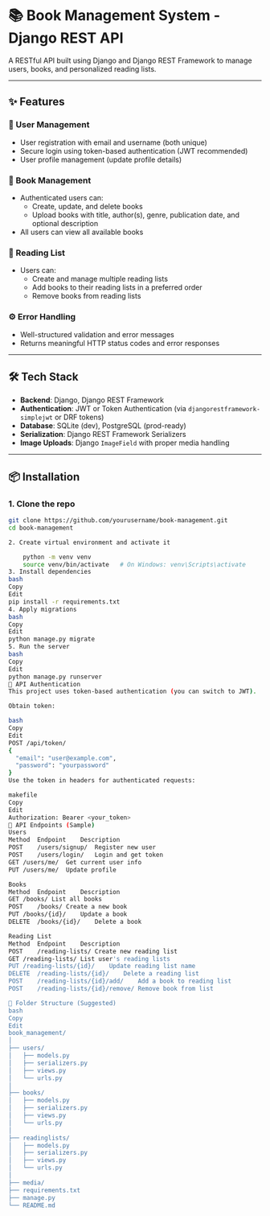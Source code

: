 # 📚 Book Management System - Django REST API

A RESTful API built using Django and Django REST Framework to manage users, books, and personalized reading lists.

---

## ✨ Features

### 👤 User Management
- User registration with email and username (both unique)
- Secure login using token-based authentication (JWT recommended)
- User profile management (update profile details)

### 📘 Book Management
- Authenticated users can:
  - Create, update, and delete books
  - Upload books with title, author(s), genre, publication date, and optional description
- All users can view all available books

### 📂 Reading List
- Users can:
  - Create and manage multiple reading lists
  - Add books to their reading lists in a preferred order
  - Remove books from reading lists

### ⚙️ Error Handling
- Well-structured validation and error messages
- Returns meaningful HTTP status codes and error responses

---

## 🛠️ Tech Stack

- **Backend**: Django, Django REST Framework
- **Authentication**: JWT or Token Authentication (via `djangorestframework-simplejwt` or DRF tokens)
- **Database**: SQLite (dev), PostgreSQL (prod-ready)
- **Serialization**: Django REST Framework Serializers
- **Image Uploads**: Django `ImageField` with proper media handling

---

## 📦 Installation

### 1. Clone the repo
```bash
git clone https://github.com/yourusername/book-management.git
cd book-management

2. Create virtual environment and activate it

    python -m venv venv
    source venv/bin/activate   # On Windows: venv\Scripts\activate
3. Install dependencies
bash
Copy
Edit
pip install -r requirements.txt
4. Apply migrations
bash
Copy
Edit
python manage.py migrate
5. Run the server
bash
Copy
Edit
python manage.py runserver
🔐 API Authentication
This project uses token-based authentication (you can switch to JWT).

Obtain token:

bash
Copy
Edit
POST /api/token/
{
  "email": "user@example.com",
  "password": "yourpassword"
}
Use the token in headers for authenticated requests:

makefile
Copy
Edit
Authorization: Bearer <your_token>
🔀 API Endpoints (Sample)
Users
Method	Endpoint	Description
POST	/users/signup/	Register new user
POST	/users/login/	Login and get token
GET	/users/me/	Get current user info
PUT	/users/me/	Update profile

Books
Method	Endpoint	Description
GET	/books/	List all books
POST	/books/	Create a new book
PUT	/books/{id}/	Update a book
DELETE	/books/{id}/	Delete a book

Reading List
Method	Endpoint	Description
POST	/reading-lists/	Create new reading list
GET	/reading-lists/	List user's reading lists
PUT	/reading-lists/{id}/	Update reading list name
DELETE	/reading-lists/{id}/	Delete a reading list
POST	/reading-lists/{id}/add/	Add a book to reading list
POST	/reading-lists/{id}/remove/	Remove book from list

📁 Folder Structure (Suggested)
bash
Copy
Edit
book_management/
│
├── users/
│   ├── models.py
│   ├── serializers.py
│   ├── views.py
│   └── urls.py
│
├── books/
│   ├── models.py
│   ├── serializers.py
│   ├── views.py
│   └── urls.py
│
├── readinglists/
│   ├── models.py
│   ├── serializers.py
│   ├── views.py
│   └── urls.py
│
├── media/
├── requirements.txt
├── manage.py
└── README.md